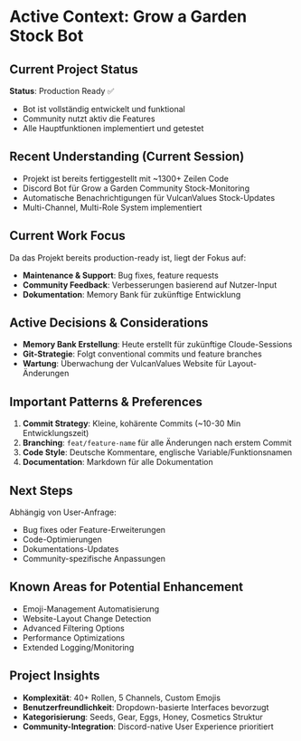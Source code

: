 # Active Context: Grow a Garden Stock Bot

## Current Project Status
**Status**: Production Ready ✅
- Bot ist vollständig entwickelt und funktional
- Community nutzt aktiv die Features
- Alle Hauptfunktionen implementiert und getestet

## Recent Understanding (Current Session)
- Projekt ist bereits fertiggestellt mit ~1300+ Zeilen Code
- Discord Bot für Grow a Garden Community Stock-Monitoring
- Automatische Benachrichtigungen für VulcanValues Stock-Updates
- Multi-Channel, Multi-Role System implementiert

## Current Work Focus
Da das Projekt bereits production-ready ist, liegt der Fokus auf:
- **Maintenance & Support**: Bug fixes, feature requests
- **Community Feedback**: Verbesserungen basierend auf Nutzer-Input
- **Dokumentation**: Memory Bank für zukünftige Entwicklung

## Active Decisions & Considerations
- **Memory Bank Erstellung**: Heute erstellt für zukünftige Cloude-Sessions
- **Git-Strategie**: Folgt conventional commits und feature branches
- **Wartung**: Überwachung der VulcanValues Website für Layout-Änderungen

## Important Patterns & Preferences
1. **Commit Strategy**: Kleine, kohärente Commits (~10-30 Min Entwicklungszeit)
2. **Branching**: `feat/feature-name` für alle Änderungen nach erstem Commit
3. **Code Style**: Deutsche Kommentare, englische Variable/Funktionsnamen
4. **Documentation**: Markdown für alle Dokumentation

## Next Steps
Abhängig von User-Anfrage:
- Bug fixes oder Feature-Erweiterungen
- Code-Optimierungen
- Dokumentations-Updates
- Community-spezifische Anpassungen

## Known Areas for Potential Enhancement
- Emoji-Management Automatisierung
- Website-Layout Change Detection
- Advanced Filtering Options
- Performance Optimizations
- Extended Logging/Monitoring

## Project Insights
- **Komplexität**: 40+ Rollen, 5 Channels, Custom Emojis
- **Benutzerfreundlichkeit**: Dropdown-basierte Interfaces bevorzugt
- **Kategorisierung**: Seeds, Gear, Eggs, Honey, Cosmetics Struktur
- **Community-Integration**: Discord-native User Experience prioritiert